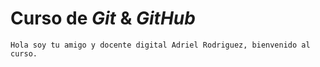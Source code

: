 # Curso de _Git_ & _GitHub_

    Hola soy tu amigo y docente digital Adriel Rodriguez, bienvenido al curso.
    